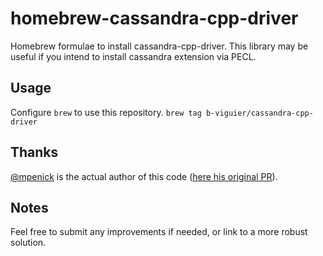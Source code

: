 # homebrew-cassandra-cpp-driver
Homebrew formulae to install cassandra-cpp-driver.
This library may be useful if you intend to install cassandra extension via PECL.

## Usage
Configure `brew` to use this repository.
`brew tag b-viguier/cassandra-cpp-driver`

## Thanks
[@mpenick](https://github.com/mpenick) is the actual author of this code ([here his original PR](https://github.com/Homebrew/homebrew/pull/36511)).

## Notes
Feel free to submit any improvements if needed, or link to a more robust solution.

